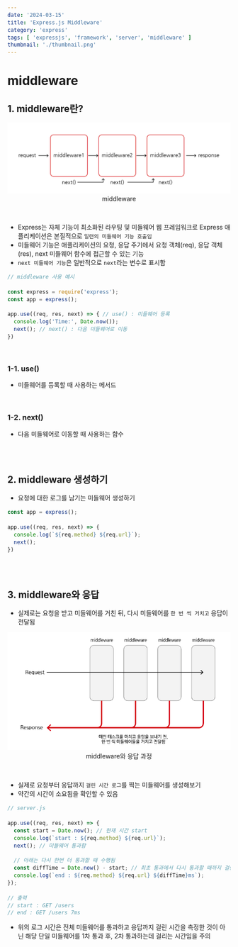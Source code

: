 ```yaml
---
date: '2024-03-15'
title: 'Express.js Middleware'
category: 'express'
tags: [ 'expressjs', 'framework', 'server', 'middleware' ]
thumbnail: './thumbnail.png'
---
```


# middleware

## 1. middleware란?

<p align="center">
    <img src="Expressjs_middleware.png" alt="Expressjs_middleware"><br/>
    <span>middleware</span>
</p>

<br/>

- Express는 자체 기능이 최소화된 라우팅 및 미들웨어 웹 프레임워크로 Express 애플리케이션은 본질적으로 `일련의 미들웨어 기능 호출임`
- 미들웨어 기능은 애플리케이션의 요청, 응답 주기에서 요청 객체(req), 응답 객체(res), next 미들웨어 함수에 접근할 수 있는 기능
- `next 미들웨어 기능`은 일반적으로 `next`라는 변수로 표시함

```js
// middleware 사용 예시

const express = require('express');
const app = express();

app.use((req, res, next) => { // use() : 미들웨어 등록
  console.log('Time:', Date.now());
  next(); // next() : 다음 미들웨어로 이동
})
```

<br/>

### 1-1. use()

- 미들웨어를 등록할 때 사용하는 메서드

<br/>

### 1-2. next()

- 다음 미들웨어로 이동할 때 사용하는 함수

<br/>
<br/>

## 2. middleware 생성하기

- 요청에 대한 로그를 남기는 미들웨어 생성하기

```js
const app = express();

app.use((req, res, next) => {
  console.log(`${req.method} ${req.url}`);
  next();
})
```

<br/>
<br/>

## 3. middleware와 응답

- 실제로는 요청을 받고 미들웨어를 거친 뒤, 다시 미들웨어를 `한 번 씩 거치고` 응답이 전달됨

<p align="center">
    <img src="Expressjs_middleware_response.png" width="600" alt="Expressjs_middleware_response"><br/>
    <span>middleware와 응답 과정</span>
</p>

<br/>

- 실제로 요청부터 응답까지 `걸린 시간 로그`를 찍는 미들웨어를 생성해보기
- 약간의 시간이 소요됨을 확인할 수 있음

```js
// server.js

app.use((req, res, next) => {
  const start = Date.now(); // 현재 시간 start
  console.log(`start : ${req.method} ${req.url}`);
  next(); // 미들웨어 통과함

  // 아래는 다시 한번 더 통과할 때 수행됨
  const diffTime = Date.now() - start; // 최초 통과에서 다시 통과할 때까지 걸린 시간
  console.log(`end : ${req.method} ${req.url} ${diffTime}ms`);
});

// 출력
// start : GET /users
// end : GET /users 7ms
```

- 위의 로그 시간은 전체 미들웨어를 통과하고 응답까지 걸린 시간을 측정한 것이 아닌 해당 단일 미들웨어를 1차 통과 후, 2차 통과하는데 걸리는 시간임을 주의

[//]: # (---)

[//]: # ()

[//]: # (## Source)

[//]: # ()

[//]: # (- [<>]&#40;<>&#41;)

